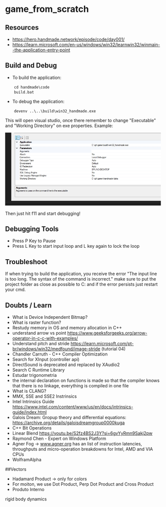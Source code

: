 # game_from_scratch

## Resources

* https://hero.handmade.network/episode/code/day001/
* https://learn.microsoft.com/en-us/windows/win32/learnwin32/winmain--the-application-entry-point

## Build and Debug

* To build the application:

```
    cd handmade\code
    build.bat
```

* To debug the application:

```
    devenv ..\..\build\win32_handmade.exe
```

This will open visual studio, once there remember to change "Executable" and "Working Directory" on exe properties. Example:

![alt text](./docs/exe_properties.jpg)

Then just hit f11 and start debugging!

## Debugging Tools
* Press P Key to Pause
* Press L Key to start input loop and L key again to lock the loop

## Troubleshoot

If when trying to build the application, you receive the error "The input line is too long. The syntax of the command is incorrect." make sure to put the project folder as close as possible to C: and if the error persists just restart your cmd.


## Doubts / Learn

* What is Device Independent Bitmap?
* What is raster function?
* Restudy memory in OS and memory allocation in C++
* understand arrow vs point https://www.geeksforgeeks.org/arrow-operator-in-c-c-with-examples/
* Understand pitch and stride https://learn.microsoft.com/pt-br/windows/win32/medfound/image-stride (tutorial 04)
* Chandler Carruth - C++ Compiler Optimization
* Search for XInput (controller api)
* DirectSound is deprecated and replaced by XAudio2
* Search C Runtime Library
* Estudar trigonometria
* the internal declaration on functions is made so that the compiler knows that there is no linkage, everything is compiled in one file
* What is CLANG?
* MMX, SSE and SSE2 Instrinsics
* Intel Intrinsics Guide https://www.intel.com/content/www/us/en/docs/intrinsics-guide/index.html
* Galois Dream: Gropup theory and differential equations:  https://archive.org/details/galoisdreamgroup0000kuga
* C++ Bit Operations
* Linear Blend https://youtu.be/S2fz4BS2J3Y?si=6gvYyRmn9Sakj2pw
* Raymond Chen - Expert on Windows Platform
* Agner Fog -> www.agner.org has an list of instruction latencies, throughputs and micro-operation breakdowns for Intel, AMD and VIA CPUs
* WolframAlpha

##Vectors

* Hadamard Product -> only for colors
* For moiton, we use Dot Product, Perp Dot Product and Cross Product
* Produto Interno

rigid body dynamics
